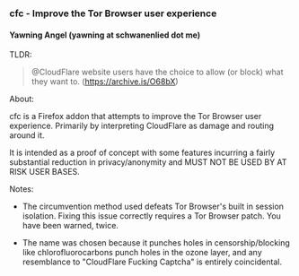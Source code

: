 ### cfc - Improve the Tor Browser user experience
#### Yawning Angel (yawning at schwanenlied dot me)

TLDR:

> @CloudFlare website users have the choice to allow (or block)
> what they want to. (https://archive.is/O68bX)

About:

cfc is a Firefox addon that attempts to improve the Tor Browser user
experience.  Primarily by interpreting CloudFlare as damage and routing
around it.

It is intended as a proof of concept with some features incurring a
fairly substantial reduction in privacy/anonymity and MUST NOT BE USED BY
AT RISK USER BASES.

Notes:

 * The circumvention method used defeats Tor Browser's built in session
   isolation.  Fixing this issue correctly requires a Tor Browser patch.
   You have been warned, twice.

 * The name was chosen because it punches holes in censorship/blocking like
   chlorofluorocarbons punch holes in the ozone layer, and any resemblance
   to "CloudFlare Fucking Captcha" is entirely coincidental.
